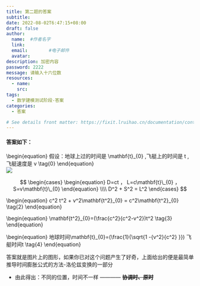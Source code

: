 ```yaml
---
title: 第二题的答案
subtitle:
date: 2022-08-02T6:47:15+08:00
draft: false
author:
  name:  #作者名字
  link:
  email:        #电子邮件
  avatar:
description: 加密内容
password: 2222
message: 请输入十六位数
resources:
  - name: 
    src: 
tags:
  - 数学建模测试阶段-答案
categories:
  - 答案

# See details front matter: https://fixit.lruihao.cn/documentation/content-management/introduction/#front-matter
---
```

#### 答案如下：
\begin{equation}
假设：地球上过的时间是 \mathbf{t}\_{0} ,飞艇上的时间是 t ,飞艇速度是 v
\tag{0}
\end{equation}  
![](/img/2222(1).png)  


$$
\begin{cases}
  \begin{equation}
    D=ct ， L=c\mathbf{t}\_{0}  ， S=v\mathbf{t}\_{0} 
  \end{equation} \\\\
  D^2 + S^2 = L^2 
\end{cases}
$$

\begin{equation}
  c^2 t^2 + v^2\mathbf{t^2}\_{0} = c^2\mathbf{t^2}\_{0} 
\tag{2}
\end{equation}

\begin{equation}
  \mathbf{t^2}\_{0}=(\frac{c^2}{c^2-v^2})t^2
\tag{3}
\end{equation}

\begin{equation}
地球时间\mathbf{t}\_{0}=(\frac{1}{\sqrt{1 -{v^2}{c^2} }}) 飞艇时间t
\tag{4}
\end{equation}       

答案就是图片上的图形，如果你已对这个问题产生了好奇，上面给出的便是最简单推导时间膨胀公式的方法-洛伦兹变换的一部分 
* 由此得出：不同的位置，时间不一样 ————
~~__协调时、原时__~~

<!--more-->
